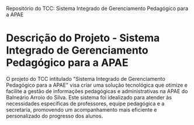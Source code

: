 Repositório do TCC: Sistema Integrado de Gerenciamento Pedagógico para a APAE 
<!DOCTYPE html> <html lang="pt-br"> 
<body>
<h1> Descrição do Projeto - Sistema Integrado de Gerenciamento Pedagógico para a APAE </h1>
<p>O projeto do TCC intitulado "Sistema Integrado de Gerenciamento Pedagógico para a APAE" visa criar uma solução tecnológica que otimize e facilite a gestão de informações pedagógicas e administrativas na APAE do Balneário Arroio do Silva. Este sistema foi idealizado para atender às necessidades específicas de professores, equipe pedagógica e a secretaria, promovendo um acompanhamento mais eficiente e personalizado do progresso dos alunos.</p>
</body>
</html>
